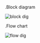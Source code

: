 .Block diagram

![block dig](https://user-images.githubusercontent.com/92637633/164720399-7c203020-fe25-41d2-bc5d-9201a480f05a.png)

.Flow chart

![flow dig](https://user-images.githubusercontent.com/92637633/164721771-58d2bbbf-9a9d-4e42-b14a-6d65774c0784.png)
